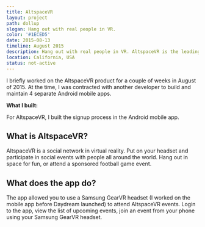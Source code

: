 ```yaml
---
title: AltspaceVR
layout: project
path: dollup
slogan: Hang out with real people in VR.
color: '#1ECED5'
date: 2015-08-13
timeline: August 2015
description: Hang out with real people in VR. AltspaceVR is the leading social platform for virtual reality.
location: California, USA
status: not-active
---
```

I briefly worked on the AltspaceVR product for a couple of weeks in August of 2015. At the time, I was contracted with another developer to build and maintain 4 separate Android mobile apps.

**What I built:**

For AltspaceVR, I built the signup process in the Android mobile app.

## What is AltspaceVR?

AltspaceVR is a social network in virtual reality. Put on your headset and participate in social events with people all around the world. Hang out in space for fun, or attend a sponsored football game event.

## What does the app do?

The app allowed you to use a Samsung GearVR headset (I worked on the mobile app before Daydream launched) to attend AltspaceVR events. Login to the app, view the list of upcoming events, join an event from your phone using your Samsung GearVR headset.
